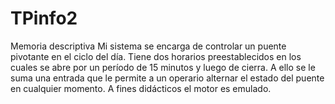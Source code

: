 # TPinfo2
Memoria descriptiva Mi sistema se encarga de controlar un puente pivotante en el ciclo del día. Tiene dos horarios preestablecidos en los cuales se abre por un período de 15 minutos y luego de cierra. A ello se le suma una entrada que le permite a un operario alternar el estado del puente en cualquier momento. A fines didácticos el motor es emulado.
